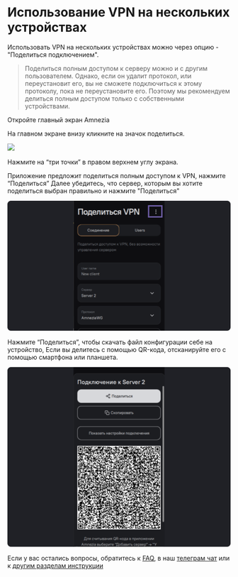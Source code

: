 # Использование VPN на нескольких устройствах

Использовать VPN на нескольких устройствах можно через опцию - "Поделиться подключением". 

> Поделиться полным доступом к серверу можно и с другим пользователем. Однако, если он удалит протокол, или переустановит его, 
вы не сможете подключиться к этому протоколу, пока не переустановите его. Поэтому мы рекомендуем делиться полным доступом только с собственными устройствами. 



Откройте главный экран Amnezia


На главном экране внизу кликните на значок поделиться.

![](https://raw.githubusercontent.com/amnezia-vpn/amnezia.org-content/master/docs/ru/instructions/10_sharing-connect/img/fc_ru_1.png)



Нажмите на “три точки” в правом верхнем углу экрана.

Приложение предложит поделиться полным доступом к VPN, нажмите “Поделиться”
Далее убедитесь, что сервер, которым вы хотите поделиться выбран правильно и нажмите "Поделиться"


![](https://raw.githubusercontent.com/amnezia-vpn/amnezia.org-content/master/docs/ru/instructions/27_full-connection/img/fc_ru_2.png)

Нажмите “Поделиться”, чтобы скачать файл конфигурации себе на устройство,
Если вы делитесь с помощью QR-кода, отсканируйте его с помощью смартфона или планшета.

![](https://raw.githubusercontent.com/amnezia-vpn/amnezia.org-content/master/docs/ru/instructions/27_full-connection/img/fc_ru_3.png)


Если у вас остались вопросы, обратитесь к [FAQ], в наш [телеграм чат] или к [другим разделам инструкции]


[QR-кода]: ../instructions/05_qr-code_connection
[файла]: ../instructions/04_file-connection
[альтернативные клиенты]: ../instructions/27_alternetive_apk
[FAQ]: ../faq 
[телеграм чат]: https://t.me/amnezia_vpn
[другим разделам инструкции]: ../instructions
[ключа в виде текста]: ../instructions/03_text-key-connection
[других клиентов]: ../instructions/27_alternetive_apk


